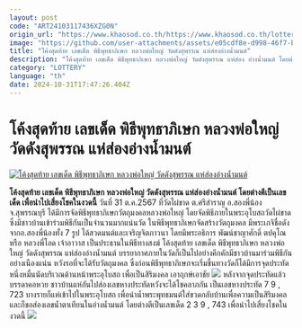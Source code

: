 ```yaml
---
layout: post
code: "ART24103117436XZG0N"
origin_url: "https://www.khaosod.co.th/https://www.khaosod.co.th/lottery/news_9485301"
image: "https://github.com/user-attachments/assets/e05cdf8e-d998-46f7-ba81-d260bea2430d"
title: "โค้งสุดท้าย เลขเด็ด พิธีพุทธาภิเษก หลวงพ่อใหญ่ วัดดังสุพรรณ แห่ส่องอ่างน้ำมนต์"
description: "โค้งสุดท้าย เลขเด็ด พิธีพุทธาภิเษก หลวงพ่อใหญ่ วัดดังสุพรรณ แห่ส่อง อ่างน้ำมนต์ โดยต่างตีเป็นเลขเด็ด  เพื่อนำไปเสี่ยงโชคในงวดนี้"
category: "LOTTERY"
language: "th"
date: 2024-10-31T17:47:26.404Z
---
```


# โค้งสุดท้าย เลขเด็ด พิธีพุทธาภิเษก หลวงพ่อใหญ่ วัดดังสุพรรณ แห่ส่องอ่างน้ำมนต์

[![โค้งสุดท้าย เลขเด็ด พิธีพุทธาภิเษก หลวงพ่อใหญ่ วัดดังสุพรรณ แห่ส่องอ่างน้ำมนต์](https://www.khaosod.co.th/wpapp/uploads/2024/11/number2.jpg "โค้งสุดท้าย เลขเด็ด พิธีพุทธาภิเษก หลวงพ่อใหญ่ วัดดังสุพรรณ แห่ส่องอ่างน้ำมนต์")](https://www.khaosod.co.th/wpapp/uploads/2024/11/number2.jpg)

**โค้งสุดท้าย เลขเด็ด พิธีพุทธาภิเษก หลวงพ่อใหญ่ วัดดังสุพรรณ แห่ส่องอ่างน้ำมนต์ โดยต่างตีเป็นเลขเด็ด เพื่อนำไปเสี่ยงโชคในงวดนี้**
วันที่ 31 ต.ค.2567 ที่วัดไผ่ขาด ต.ศรีสำราญ อ.สองพี่น้อง จ.สุพรรณบุรี ได้มีการจัดพิธีพุทธาภิเษกวัตถุมงคลหลวงพ่อใหญ่ โดยจัดพิธีภายในพระอุโบสถวัดไผ่ขาด ซึ่งมีชาวบ้านเข้าร่วมพิธีกันเป็นจำนวนมากแน่นวัด ในพิธีพุทธาภิเษกจัดสร้างวัตถุมงคล มีพระเกจิชื่อดังจากอ.สองพี่น้องทั้ง 7 รูป ได้สวดมนต์และเจริญจิตภาวนา โดยมีพระอธิการ พัฒน์ชาญาศักดิ์ ตปคุโณ หรือ หลวงพี่โอด เจ้าอาวาส เป็นประธานในพิธีทางสงฆ์
โค้งสุดท้าย เลขเด็ด พิธีพุทธาภิเษก หลวงพ่อใหญ่ วัดดังสุพรรณ แห่ส่องอ่างน้ำมนต์
บรรยากาศภายในวัดก็เป็นไปอย่างคึกคักมีชาวบ้านมาร่วมพิธีกันอย่างเนืองแน่น หวังรอที่จะได้รับวัตถุมงคล ซึ่งก่อนพิธีพุทธาภิเษกจะเริ่มขึ้นทางวัดก็ได้มีการจุดประทัด หนึ่งหมื่นนัดบริเวณด้านหน้าพระอุโบสถ เพื่อเป็นสิริมงคล เอาฤกษ์เอาชัย
[![](https://www.khaosod.co.th/wpapp/uploads/2024/11/number3.jpg)](https://www.khaosod.co.th/wpapp/uploads/2024/11/number3.jpg)
หลังจากจุดประทัดแล้ว บรรดาคอหวย ชาวบ้านแห่กันไปส่องเลขหางประทัดหวังจะได้โชคลาภกัน เป็นเลขหางประทัด 7 9 , 723 บางรายก็แห่เข้าไปในพระอุโบสถ เพื่อนำน้ำพระพุทธมนต์ใส่ขวดกลับบ้านเพื่อความเป็นสิริมงคล และก็ขอส่องเลขน้ำตาเทียนในอ่างน้ำมนต์ โดยต่างตีเป็นเลขเด็ด 2 3 9 , 743 เพื่อนำไปเสี่ยงโชคในงวดนี้
[![](https://www.khaosod.co.th/wpapp/uploads/2024/11/number5.jpg)](https://www.khaosod.co.th/wpapp/uploads/2024/11/number5.jpg)